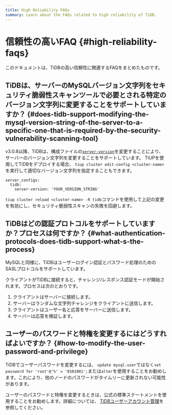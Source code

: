 ```yaml
---
title: High Reliability FAQs
summary: Learn about the FAQs related to high reliability of TiDB.
---
```


# 信頼性の高いFAQ {#high-reliability-faqs}

このドキュメントは、TiDBの高い信頼性に関連するFAQをまとめたものです。

## TiDBは、サーバーのMySQLバージョン文字列をセキュリティ脆弱性スキャンツールで必要とされる特定のバージョン文字列に変更することをサポートしていますか？ {#does-tidb-support-modifying-the-mysql-version-string-of-the-server-to-a-specific-one-that-is-required-by-the-security-vulnerability-scanning-tool}

v3.0.8以降、TiDBは、構成ファイルの[`server-version`](/tidb-configuration-file.md#server-version)を変更することにより、サーバーのバージョン文字列を変更することをサポートしています。 TiUPを使用してTiDBをデプロイする場合、 `tiup cluster edit-config <cluster-name>`を実行して適切なバージョン文字列を指定することもできます。

```
server_configs:
  tidb:
    server-version: 'YOUR_VERSION_STRING'
```

`tiup cluster reload <cluster-name> -R tidb`コマンドを使用して上記の変更を有効にし、セキュリティ脆弱性スキャンの失敗を回避します。

## TiDBはどの認証プロトコルをサポートしていますか？プロセスは何ですか？ {#what-authentication-protocols-does-tidb-support-what-s-the-process}

MySQLと同様に、TiDBはユーザーログイン認証とパスワード処理のためのSASLプロトコルをサポートしています。

クライアントがTiDBに接続すると、チャレンジ/レスポンス認証モードが開始されます。プロセスは次のとおりです。

1.  クライアントはサーバーに接続します。
2.  サーバーはランダムな文字列チャレンジをクライアントに送信します。
3.  クライアントはユーザー名と応答をサーバーに送信します。
4.  サーバーは応答を検証します。

## ユーザーのパスワードと特権を変更するにはどうすればよいですか？ {#how-to-modify-the-user-password-and-privilege}

TiDBでユーザーパスワードを変更するには、 `update mysql.user`ではなく`set password for 'root'@'%' = '0101001';`または`alter`を使用することをお勧めします。これにより、他のノードのパスワードがタイムリーに更新されない可能性があります。

ユーザーのパスワードと特権を変更するときは、公式の標準ステートメントを使用することをお勧めします。詳細については、 [TiDBユーザーアカウント管理](/user-account-management.md)を参照してください。
